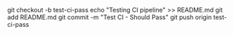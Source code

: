 git checkout -b test-ci-pass
echo "Testing CI pipeline" >> README.md
git add README.md
git commit -m "Test CI - Should Pass"
git push origin test-ci-pass
